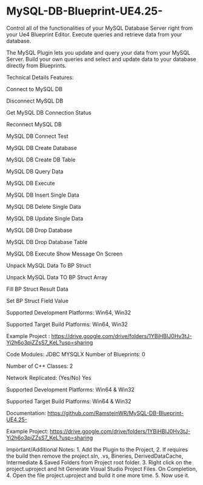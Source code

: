 # MySQL-DB-Blueprint-UE4.25-
Control all of the functionalities of your MySQL Database Server right from your Ue4 Blueprint Editor. Execute queries and retrieve data from your database.

The MySQL Plugin lets you update and query your data from your MySQL Server. Build your own queries and select and update data to your database directly from Blueprints.


Technical Details
Features: 

Connect to MySQL DB

Disconnect MySQL DB

Get MySQL DB Connection Status

Reconnect MySQL DB

MySQL DB Connect Test

MySQL DB Create Database

MySQL DB Create DB Table

MySQL DB Query Data

MySQL DB Execute

MySQL DB Insert Single Data

MySQL DB Delete Single Data

MySQL DB Update Single Data

MySQL DB Drop Database

MySQL DB  Drop Database Table

MySQL DB  Execute Show Message On Screen

Unpack MySQL Data To BP Struct

Unpack MySQL Data TO BP Struct Array

Fill BP Struct Result Data

Set BP Struct Field Value


Supported Development Platforms: Win64, Win32

Supported Target Build Platforms: Win64, Win32



Example Project : https://drive.google.com/drive/folders/1YBiHBIJ0Hv3tJ-Yi2h6o3piZZsS7_KeL?usp=sharing



Code Modules: 
 JDBC
MYSQLX
Number of Blueprints: 0

Number of C++ Classes: 2

Network Replicated: (Yes/No) Yes

Supported Development Platforms: Win64 & Win32

Supported Target Build Platforms: Win64 & Win32

Documentation: https://github.com/RamsteinWR/MySQL-DB-Blueprint-UE4.25-

Example Project: https://drive.google.com/drive/folders/1YBiHBIJ0Hv3tJ-Yi2h6o3piZZsS7_KeL?usp=sharing

Important/Additional Notes: 
       1. Add the Plugin to the Project, 
       2. If requires the build then remove the project.sln, .vs, Bineries, DerivedDataCache, Intermediate & Saved Folders from Project root folder.
       3. Right click on the project.uproject and hit Generate Visual Studio Project Files. On Completion,
       4. Open the file project.uproject and build it one more time.
       5. Now use it.



